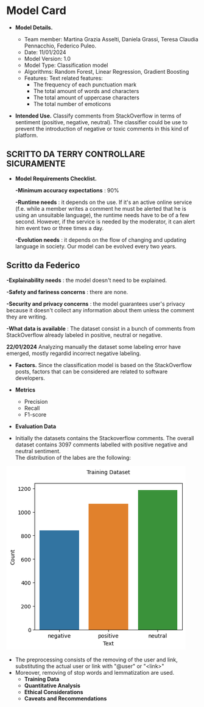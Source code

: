 # Model Card 

- **Model Details.**
  - Team member: Martina Grazia Asselti, Daniela Grassi, Teresa Claudia Pennacchio, Federico Puleo. 
  - Date: 11/01/2024
  - Model Version: 1.0
  - Model Type: Classification model 
  - Algorithms: Random Forest, Linear Regression, Gradient Boosting
  - Features: Text related features:
    - The frequency of each punctuation mark
    - The total amount of words and characters 
    - The total amount of uppercase characters 
    - The total number of emoticons
  


- **Intended Use.**
Classify comments from StackOverflow in terms of sentiment (positive, negative, neutral). 
The classifier could be use to prevent the introduction of negative or toxic comments in this kind of platform.

## SCRITTO DA TERRY CONTROLLARE SICURAMENTE ##
- **Model Requirements Checklist.**

   **-Minimum accuracy expectations** : 90%

   **-Runtime needs** : it depends on the use. If it's an active online service (f.e. while a member writes a comment he must be alerted that he is using an unsuitable language), the runtime needs have to be of a few second. However, if the service is needed by the moderator, it can alert him event two or three times a day.

  **-Evolution needs** : it depends on the flow of changing and updating language in society. Our model can be evolved every two years.

## Scritto da Federico ##

  **-Explainability needs** : the model doesn't need to be explained.
  
  **-Safety and fariness concerns** : there are none.
  
  **-Security and privacy concerns** : the model guarantees user's privacy because it doesn't collect any information about them unless the comment they are writing.
  
  **-What data is available** : The dataset consist in a bunch of comments from StackOverflow already labeled in positive, neutral or negative.
  
  **22/01/2024**
  Analyzing manually the dataset some labeling error have emerged, mostly regardid incorrect negative labeling.


- **Factors.**
  Since the classification model is based on the StackOverflow posts, factors that can be considered are related to software developers.
-  **Metrics**
   -  Precision    
   -  Recall  
   -  F1-score
  
  -  **Evaluation Data**
  -  Initially the datasets contains the Stackoverflow comments. The overall dataset contains 3097 comments labelled with positive negative and neutral sentiment.  
The distribution of the labes are the following:


 ![Alt text](image.png)
- The preprocessing consists of the removing of the user and link, substituting the actual user or link with "@user" or "\<link>"
- Moreover, removing of stop words and lemmatization are used. 
  -  **Training Data**
  -  **Quantitative Analysis**
  -  **Ethical Considerations**
  - **Caveats and Recommendations**
